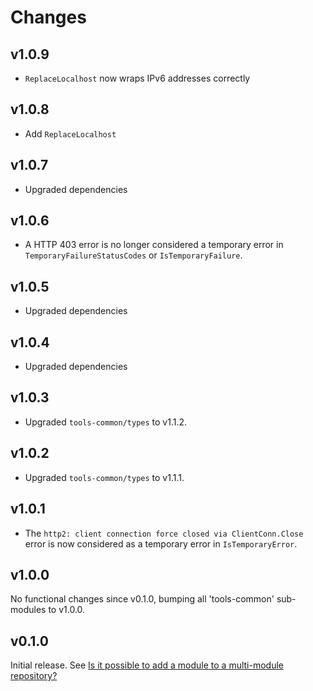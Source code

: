 # Changes

## v1.0.9

- `ReplaceLocalhost` now wraps IPv6 addresses correctly

## v1.0.8

- Add `ReplaceLocalhost`

## v1.0.7

- Upgraded dependencies

## v1.0.6

- A HTTP 403 error is no longer considered a temporary error in
`TemporaryFailureStatusCodes` or `IsTemporaryFailure`.

## v1.0.5

- Upgraded dependencies

## v1.0.4

- Upgraded dependencies

## v1.0.3

- Upgraded `tools-common/types` to v1.1.2.

## v1.0.2

- Upgraded `tools-common/types` to v1.1.1.

## v1.0.1

- The `http2: client connection force closed via ClientConn.Close` error is now
  considered as a temporary error in `IsTemporaryError`.

## v1.0.0

No functional changes since v0.1.0, bumping all 'tools-common' sub-modules to
v1.0.0.

## v0.1.0

Initial release. See [Is it possible to add a module to a multi-module
repository?](https://github.com/golang/go/wiki/Modules#is-it-possible-to-add-a-module-to-a-multi-module-repository.)
